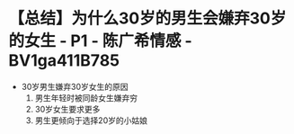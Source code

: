# 【总结】为什么30岁的男生会嫌弃30岁的女生 - P1 - 陈广希情感 - BV1ga411B785

-   30岁男生嫌弃30岁女生的原因
    1.  男生年轻时被同龄女生嫌弃穷
    2.  30岁女生要求更多
    3.  男生更倾向于选择20岁的小姑娘